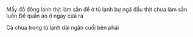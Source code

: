 Mấy đồ đông lanh thịt làm sẵn để ở tủ lạnh bự ngă đầu thịt chưa làm sẵn luôn 
Để quần áo ở ngay cửa ra 

Cà chua trong tủ lạnh dài ngăn cuối bên phải 



